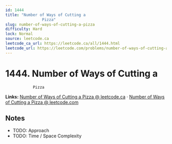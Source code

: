 ```yaml
--- 
id: 1444
title: "Number of Ways of Cutting a
                Pizza"
slug: number-of-ways-of-cutting-a-pizza
difficulty: Hard
lock: Normal
source: leetcode.ca
leetcode_ca_url: https://leetcode.ca/all/1444.html
leetcode_url: https://leetcode.com/problems/number-of-ways-of-cutting-a-pizza/
---
```


# 1444. Number of Ways of Cutting a
                Pizza

**Links:** [Number of Ways of Cutting a
                Pizza @ leetcode.ca](https://leetcode.ca/all/1444.html) · [Number of Ways of Cutting a
                Pizza @ leetcode.com](https://leetcode.com/problems/number-of-ways-of-cutting-a-pizza/)

## Notes
- TODO: Approach
- TODO: Time / Space Complexity
